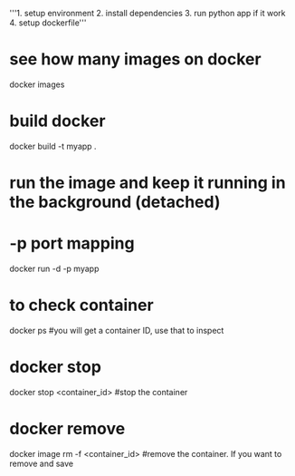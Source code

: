 '''1. setup environment
2. install dependencies
3. run python app if it work
4. setup dockerfile'''

# see how many images on docker

docker images

# build docker

docker build -t myapp .

# run the image and keep it running in the background (detached)

# -p port mapping

docker run -d -p myapp

# to check container

docker ps #you will get a container ID, use that to inspect

# docker stop

docker stop <container_id> #stop the container

# docker remove

docker image rm -f <container_id> #remove the container. If you want to remove and save

